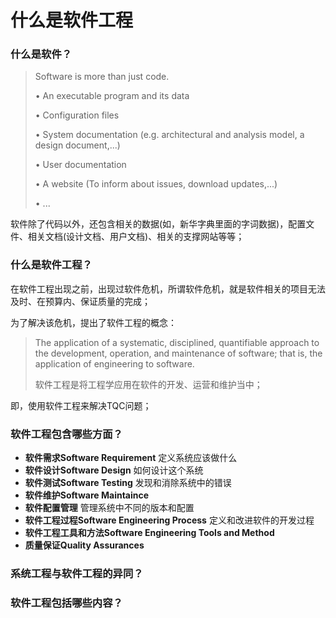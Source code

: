 # 什么是软件工程

### 什么是软件？

> Software is more than just code. 
>
> • An executable program and its data
>
>  • Configuration files
>
>  • System documentation \(e.g. architectural and analysis model, a design document,...\)
>
> • User documentation
>
> • A website \(To inform about issues, download updates,...\) 
>
> • ...

软件除了代码以外，还包含相关的数据\(如，新华字典里面的字词数据\)，配置文件、相关文档\(设计文档、用户文档\)、相关的支撑网站等等；

### 什么是软件工程？

在软件工程出现之前，出现过软件危机，所谓软件危机，就是软件相关的项目无法及时、在预算内、保证质量的完成；

为了解决该危机，提出了软件工程的概念：

> The application of a systematic, disciplined, quantifiable approach to the development, operation, and maintenance of software; that is, the application of engineering to software.
>
> 软件工程是将工程学应用在软件的开发、运营和维护当中；

即，使用软件工程来解决TQC问题；

### 软件工程包含哪些方面？

* **软件需求Software Requirement** 定义系统应该做什么
* **软件设计Software Design** 如何设计这个系统
* **软件测试Software Testing** 发现和消除系统中的错误
* **软件维护Software Maintaince**
* **软件配置管理** 管理系统中不同的版本和配置
* **软件工程过程Software Engineering Process** 定义和改进软件的开发过程
* **软件工程工具和方法Software Engineering Tools and Method**
* **质量保证Quality Assurances**





### 系统工程与软件工程的异同？

### 软件工程包括哪些内容？



